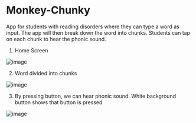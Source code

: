 # Monkey-Chunky
App for students with reading disorders where they can type a word as input. The app will then break down the word into chunks. Students can tap on each chunk to hear the phonic sound.


1. Home Screen


![image](https://user-images.githubusercontent.com/127665969/224584031-de8e63e7-6831-4ffe-8f2c-cc9345d840b4.png)


2. Word divided into chunks


![image](https://user-images.githubusercontent.com/127665969/224584116-ba0340f7-be77-4adc-9655-538cb93f86b6.png)



3. By pressing button, we can hear phonic sound. White background button shows that button is pressed


![image](https://user-images.githubusercontent.com/127665969/224584193-e0782f39-ce26-4b42-960c-353fd0f72641.png)
